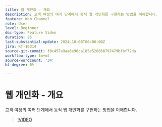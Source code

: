 ```yaml
---
title: 웹 개인화 - 개요
description: 고객 여정의 여러 단계에서 동적 웹 개인화를 구현하는 방법을 이해합니다.
feature: Web Channel
role: User
level: Beginner
doc-type: Feature Video
duration: 85
last-substantial-update: 2024-10-08T00:00:00Z
jira: KT-16314
source-git-commit: f0c457a9aa6e96ca185e526058797479bfbf72da
workflow-type: tm+mt
source-wordcount: '34'
ht-degree: 0%

---
```



# 웹 개인화 - 개요

고객 여정의 여러 단계에서 동적 웹 개인화를 구현하는 방법을 이해합니다.

>[!VIDEO](https://video.tv.adobe.com/v/3432678/?learn=on)
